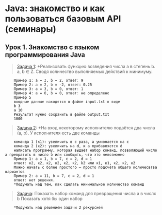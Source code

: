 # Java: знакомство и как пользоваться базовым API (семинары)
## Урок 1.  Знакомство с языком программирования Java

> [Задача 1](https://github.com/XYI7I/GeekBrains/tree/main/Geek/JavaStart/lesson1/task1/src/Main.java): +Реализовать функцию возведения числа а в степень b. a, b ∈ Z. Сводя количество выполняемых действий к минимуму.

        Пример 1: а = 3, b = 2, ответ: 9
        Пример 2: а = 2, b = -2, ответ: 0.25
        Пример 3: а = 3, b = 0, ответ: 1
        Пример 4: а = 0, b = 0, ответ: не определено
        Пример 5
        входные данные находятся в файле input.txt в виде
        b 3
        a 10
        Результат нужно сохранить в файле output.txt
        1000


> [Задача 2](https://github.com/XYI7I/GeekBrains/tree/main/Geek/JavaStart/lesson1/task2/src/Main.java): +На вход некоторому исполнителю подаётся два числа (a, b). У исполнителя есть две команды

        команда 1 (к1): увеличить в с раза, а умножается на c
        команда 2 (к2): увеличить на d, к a прибавляется d
        написать программу, которая выдаёт набор команд, позволяющий число a превратить в число b или сообщить, что это невозможно
        Пример 1: а = 1, b = 7, c = 2, d = 1
        ответ: к2, к2, к2, к2, к2, к2, k2 или к1, к1, к2, к2, к2
        Можно начать с более простого – просто подсчёта общего количесвтва вариантов
        Пример 2: а = 11, b = 7, c = 2, d = 1
        ответ: нет решения.
        *Подумать над тем, как сделать минимальное количество команд

> [Задача](https://github.com/XYI7I/GeekBrains/tree/main/Geek/JavaStart/lesson1/task3/src/Main.java): Показать набор команд для превращения числа а в число b
Показать хотя бы один набор

        *Подумать над решением задачи 2 рекурсией